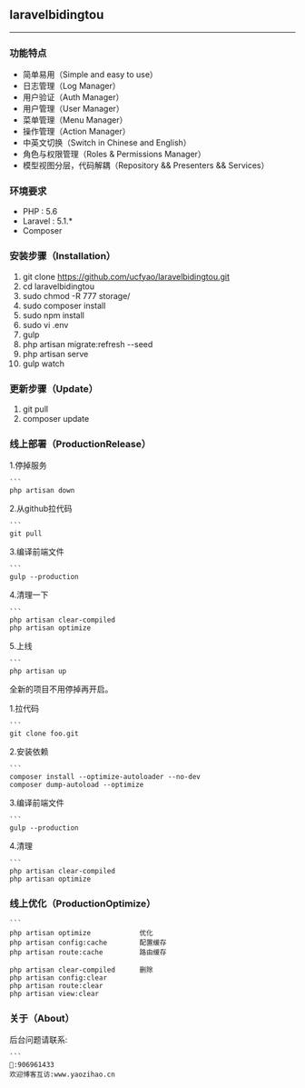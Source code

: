 ## laravelbidingtou
--------

### 功能特点

- 简单易用（Simple and easy to use）
- 日志管理（Log Manager）
- 用户验证（Auth Manager）
- 用户管理（User Manager）
- 菜单管理（Menu Manager）
- 操作管理（Action Manager）
- 中英文切换（Switch in Chinese and English）
- 角色与权限管理（Roles & Permissions Manager）
- 模型视图分层，代码解耦（Repository && Presenters && Services）

### 环境要求

- PHP : 5.6
- Laravel : 5.1.*
- Composer

### 安装步骤（Installation）

1. git clone https://github.com/ucfyao/laravelbidingtou.git
2. cd laravelbidingtou
3. sudo chmod -R 777 storage/
4. sudo composer install
5. sudo npm install
6. sudo vi .env
7. gulp
8. php artisan migrate:refresh --seed
9. php artisan serve
10. gulp watch

### 更新步骤（Update）

1. git pull
2. composer update


### 线上部署（ProductionRelease）

1.停掉服务

    ```
    php artisan down
    
2.从github拉代码

    ```
    git pull
    
3.编译前端文件
    
    ```
    gulp --production
    
4.清理一下
    
    ```
    php artisan clear-compiled
    php artisan optimize
    
5.上线

    ```
    php artisan up

全新的项目不用停掉再开启。

1.拉代码
    
    ```
    git clone foo.git

2.安装依赖

    ```
    composer install --optimize-autoloader --no-dev
    composer dump-autoload --optimize

3.编译前端文件

    ```
    gulp --production

4.清理

    ```
    php artisan clear-compiled
    php artisan optimize


### 线上优化（ProductionOptimize）

    ```
    php artisan optimize            优化
    php artisan config:cache        配置缓存
    php artisan route:cache         路由缓存
    
    php artisan clear-compiled      删除
    php artisan config:clear
    php artisan route:clear
    php artisan view:clear


### 关于（About）

后台问题请联系:

    ```
    🐧:906961433
    欢迎博客互访:www.yaozihao.cn